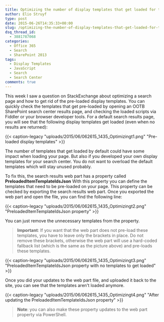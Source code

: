 ```yaml
---
title: Optimizing the number of display templates that get loaded for the search result web part
author: Elio Struyf
type: post
date: 2015-06-26T14:35:33+00:00
slug: /optimizing-the-number-of-display-templates-that-get-loaded-for-the-search-result-web-part/
dsq_thread_id:
  - 3881787068
categories:
  - Office 365
  - Search
  - SharePoint 2013
tags:
  - Display Templates
  - JavaScript
  - Search
  - Search Center
comments: true
---
```


This week I saw a question on StackExchange about optimizing a search page and how to get rid of the pre-loaded display templates. You can quickly check the templates that get pre-loaded by opening an OOTB SharePoint search center results page, and checking the loaded scripts via Fiddler or your browser developer tools. For a default search results page, you will see that the following display templates get loaded (even when no results are returned):

{{< caption-legacy "uploads/2015/06/062615_1435_Optimizingt1.png" "Pre-loaded display templates" >}}

The number of templates that get loaded by default could have some impact when loading your page. But also if you developed your own display templates for your search center. You do not want to overload the default templates which will stay unused probably.

To fix this, the search results web part has a property called **PreloadedItemTemplateIdsJson** With this property you can define the templates that need to be pre-loaded on your page. This property can be checked by exporting the search results web part. Once you exported the web part and open the file, you can find the following line:

{{< caption-legacy "uploads/2015/06/062615_1435_Optimizingt2.png" "PreloadedItemTemplateIdsJson property" >}}

You can just remove the unnecessary templates from the property.

> **Important**: If you want that the web part does not pre-load these templates, you have to leave only the brackets in place. Do not remove these brackets, otherwise the web part will use a hard-coded fallback list (which is the same as the picture above) and pre-loads these templates.

{{< caption-legacy "uploads/2015/06/062615_1435_Optimizingt3.png" "PreloadedItemTemplateIdsJson property with no templates to get loaded" >}}

Once you did your updates to the web part file, and uploaded it back to the site, you can see that the templates aren't loaded anymore.

{{< caption-legacy "uploads/2015/06/062615_1435_Optimizingt4.png" "After updating the PreloadedItemTemplateIdsJson property" >}}

> **Note**: you can also make these property updates  to the web part property via PowerShell.